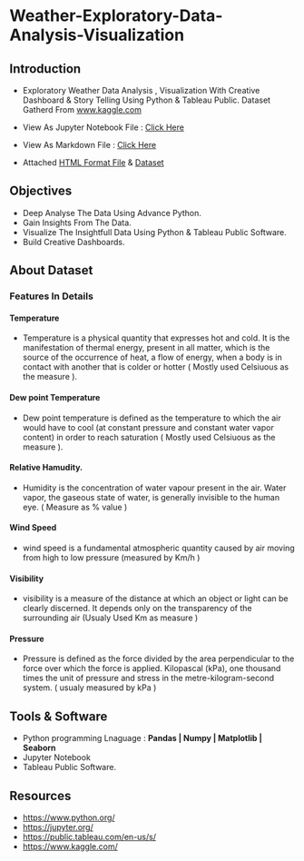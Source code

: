 # Weather-Exploratory-Data-Analysis-Visualization

## Introduction
- Exploratory Weather Data Analysis , Visualization With Creative Dashboard &amp; Story Telling  Using Python & Tableau Public. Dataset Gatherd From www.kaggle.com
- View As Jupyter Notebook File : [Click Here](https://github.com/saksham9908/Weather-data-analysis/blob/main/Weather%20Data%20Analysis%20%26%20Visualization.ipynb)

- View As Markdown File : [Click Here](https://github.com/saksham9908/Weather-data-analysis/blob/main/Weather%20Data%20Analysis%20%26%20Visualization/Weather%20Data%20Analysis%20%26%20Visualization.md)

- Attached [HTML Format File](https://github.com/saksham9908/Weather-data-analysis/blob/main/Weather%20Data%20Analysis%20%26%20Visualization_HTML_Format.rar) & [Dataset](https://github.com/saksham9908/Weather-data-analysis/blob/main/Dataset.rar)

## Objectives
- Deep Analyse The Data Using Advance Python.
- Gain Insights From The Data.
- Visualize The Insightfull Data Using Python & Tableau Public Software.
- Build Creative Dashboards. 

## About Dataset

### Features In Details

#### Temperature
- Temperature is a physical quantity that expresses hot and cold. It is the manifestation of thermal energy, present in all 
matter, which is the source of the occurrence of heat, a flow of energy, when a body is in contact with another that is colder
or hotter ( Mostly used Celsiuous as the measure ).

#### Dew point Temperature
- Dew point temperature is defined as the temperature to which the air would have to cool (at constant pressure and constant water vapor content) in order to reach saturation ( Mostly used Celsiuous as the measure ).

#### Relative Hamudity.
- Humidity is the concentration of water vapour present in the air. Water vapor, the gaseous state of water, is generally invisible to the human eye. ( Measure as % value )

#### Wind Speed
- wind speed is a fundamental atmospheric quantity caused by air moving from high to low pressure (measured by Km/h )

#### Visibility
- visibility is a measure of the distance at which an object or light can be clearly discerned. It depends only on the transparency of the surrounding air (Usualy Used Km as measure )

#### Pressure
- Pressure is defined as the force divided by the area perpendicular to the force over which the force is applied. Kilopascal (kPa), one thousand times the unit of pressure and stress in the metre-kilogram-second system. ( usualy measured by kPa )

## Tools & Software
- Python programming Lnaguage : **Pandas | Numpy | Matplotlib | Seaborn**
- Jupyter Notebook
- Tableau Public Software.

## Resources
- https://www.python.org/
- https://jupyter.org/
- https://public.tableau.com/en-us/s/
- https://www.kaggle.com/ 
